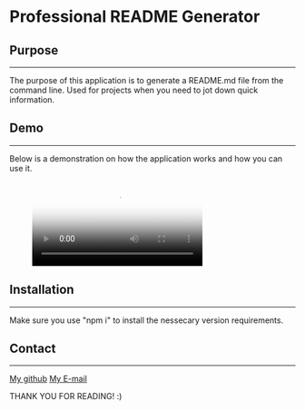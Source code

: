 # Professional README Generator 

## Purpose
---
The purpose of this application is to generate a README.md file from the command line. Used for projects when you need to jot down quick information.

## Demo
---
Below is a demonstration on how the application works and how you can use it.

<!-- insert video here -->
<figure class="video_container">
  <video controls="true" allowfullscreen="true" poster="./Develop/src/VID/IMG_forvid.PNG">
    <source src="./Develop/src/VID/VideoDemo.webm" type="video/webm">
  </video>
</figure>

## Installation
---
Make sure you use "npm i" to install the nessecary version requirements. 

## Contact
---
[My github](https://github.com/h-meister)
[My E-mail](mailto:hector1626hg@gmail.com)

THANK YOU FOR READING! :)